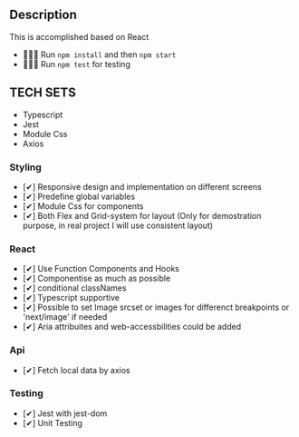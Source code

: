 ## Description
This is accomplished based on React

- 🏃🏻‍♂️ Run `npm install` and then `npm start`
- 🏃🏻‍♂️ Run `npm test` for testing

## TECH SETS

- Typescript
- Jest
- Module Css
- Axios

### Styling
- [✔] Responsive design and implementation on different screens
- [✔] Predefine global variables
- [✔] Module Css for components
- [✔] Both Flex and Grid-system for layout (Only for demostration purpose, in real project I will use consistent layout)

### React
- [✔] Use Function Components and Hooks
- [✔] Componentise as much as possible
- [✔] conditional classNames
- [✔] Typescript supportive
- [✔] Possible to set Image srcset or images for differenct breakpoints or 'next/image' if needed
- [✔] Aria attribuites and web-accessbilities could be added

### Api
- [✔] Fetch local data by axios

### Testing
- [✔] Jest with jest-dom
- [✔] Unit Testing


